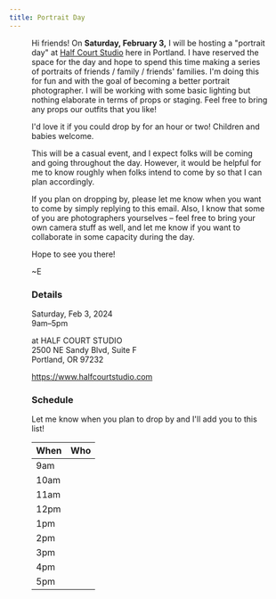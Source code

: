 ```yaml
---
title: Portrait Day
---
```


<Figure 
    src="https://images.squarespace-cdn.com/content/v1/58432eece4fcb5ef4d12dd18/1498241339211-DGLLJSCB5TB99MHC1543/sellon_hc-9792.jpg?format=1000w"
    caption="Half Court Studio"
/>

Hi friends! On **Saturday, February 3,** I will be hosting a "portrait day" at 
[Half Court Studio](https://www.halfcourtstudio.com) here in Portland. I have
reserved the space for the day and hope to spend this time making a series of
portraits of friends / family / friends' families. I'm doing this for fun and
with the goal of becoming a better portrait photographer. I will be working with
some basic lighting but nothing elaborate in terms of props or staging. Feel
free to bring any props our outfits that you like!

I'd love it if you could drop by for an hour or two! Children and babies welcome.

This will be a casual event, and I expect folks will be coming and going
throughout the day. However, it would be helpful for me to know roughly when
folks intend to come by so that I can plan accordingly.

If you plan on dropping by, please let me know when you want to come by simply
replying to this email. Also, I know that some of you are photographers
yourselves – feel free to bring your own camera stuff as well, and let me know
if you want to collaborate in some capacity during the day.

Hope to see you there!

~E

### Details

Saturday, Feb 3, 2024  
9am–5pm

at HALF COURT STUDIO  
2500 NE Sandy Blvd, Suite F  
Portland, OR 97232

https://www.halfcourtstudio.com

### Schedule

Let me know when you plan to drop by and I'll add you to this list!


| When | Who |
|------|-----|
| 9am  |     |
| 10am |     |
| 11am |     |
| 12pm |     |
|  1pm |     |
|  2pm |     |
|  3pm |     |
|  4pm |     |
|  5pm |     |

